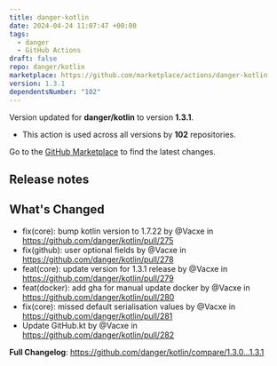 ```yaml
---
title: danger-kotlin
date: 2024-04-24 11:07:47 +00:00
tags:
  - danger
  - GitHub Actions
draft: false
repo: danger/kotlin
marketplace: https://github.com/marketplace/actions/danger-kotlin
version: 1.3.1
dependentsNumber: "102"
---
```



Version updated for **danger/kotlin** to version **1.3.1**.
- This action is used across all versions by **102** repositories.

Go to the [GitHub Marketplace](https://github.com/marketplace/actions/danger-kotlin) to find the latest changes.

## Release notes

## What's Changed
* fix(core): bump kotlin version to 1.7.22 by @Vacxe in https://github.com/danger/kotlin/pull/275
* fix(github): user optional fields by @Vacxe in https://github.com/danger/kotlin/pull/278
* feat(core): update version for 1.3.1 release by @Vacxe in https://github.com/danger/kotlin/pull/279
* feat(docker): add gha for manual update docker by @Vacxe in https://github.com/danger/kotlin/pull/280
* fix(core): missed default serialisation values by @Vacxe in https://github.com/danger/kotlin/pull/281
* Update GitHub.kt by @Vacxe in https://github.com/danger/kotlin/pull/282


**Full Changelog**: https://github.com/danger/kotlin/compare/1.3.0...1.3.1
